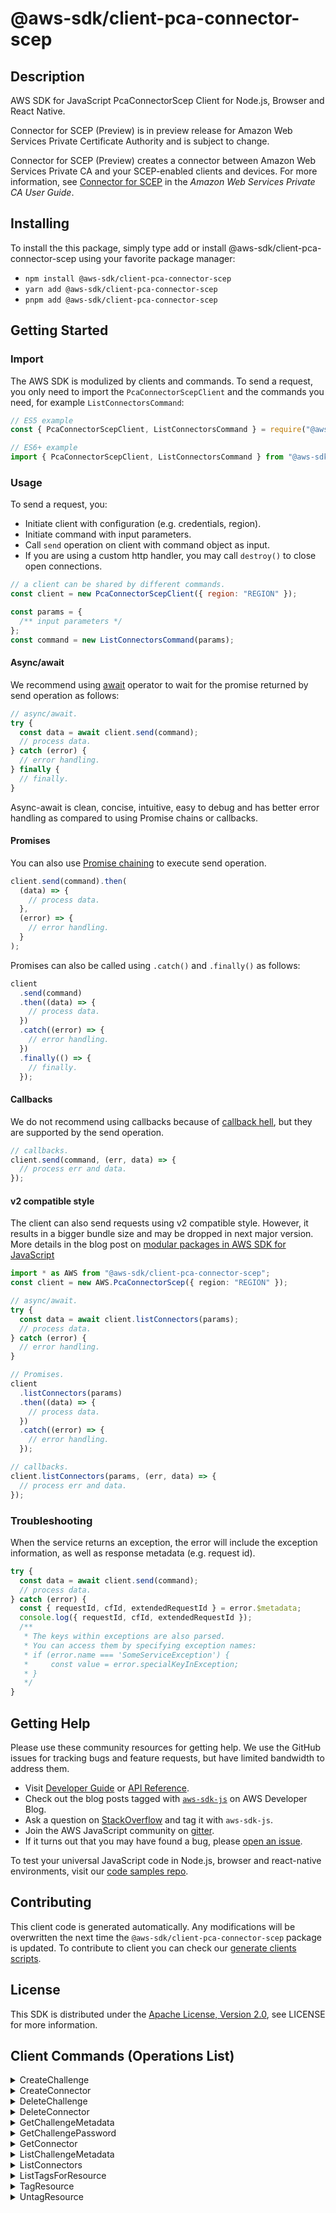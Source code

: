 <!-- generated file, do not edit directly -->

# @aws-sdk/client-pca-connector-scep

## Description

AWS SDK for JavaScript PcaConnectorScep Client for Node.js, Browser and React Native.

<note>
<p>Connector for SCEP (Preview) is in preview release for Amazon Web Services Private Certificate Authority and is subject to change.</p>
</note>
<p>Connector for SCEP (Preview) creates a connector between Amazon Web Services Private CA and your SCEP-enabled clients and devices. For more
information, see <a href="https://docs.aws.amazon.com/privateca/latest/userguide/scep-connector.html">Connector for SCEP</a> in the <i>Amazon Web Services Private CA User Guide</i>.</p>

## Installing

To install the this package, simply type add or install @aws-sdk/client-pca-connector-scep
using your favorite package manager:

- `npm install @aws-sdk/client-pca-connector-scep`
- `yarn add @aws-sdk/client-pca-connector-scep`
- `pnpm add @aws-sdk/client-pca-connector-scep`

## Getting Started

### Import

The AWS SDK is modulized by clients and commands.
To send a request, you only need to import the `PcaConnectorScepClient` and
the commands you need, for example `ListConnectorsCommand`:

```js
// ES5 example
const { PcaConnectorScepClient, ListConnectorsCommand } = require("@aws-sdk/client-pca-connector-scep");
```

```ts
// ES6+ example
import { PcaConnectorScepClient, ListConnectorsCommand } from "@aws-sdk/client-pca-connector-scep";
```

### Usage

To send a request, you:

- Initiate client with configuration (e.g. credentials, region).
- Initiate command with input parameters.
- Call `send` operation on client with command object as input.
- If you are using a custom http handler, you may call `destroy()` to close open connections.

```js
// a client can be shared by different commands.
const client = new PcaConnectorScepClient({ region: "REGION" });

const params = {
  /** input parameters */
};
const command = new ListConnectorsCommand(params);
```

#### Async/await

We recommend using [await](https://developer.mozilla.org/en-US/docs/Web/JavaScript/Reference/Operators/await)
operator to wait for the promise returned by send operation as follows:

```js
// async/await.
try {
  const data = await client.send(command);
  // process data.
} catch (error) {
  // error handling.
} finally {
  // finally.
}
```

Async-await is clean, concise, intuitive, easy to debug and has better error handling
as compared to using Promise chains or callbacks.

#### Promises

You can also use [Promise chaining](https://developer.mozilla.org/en-US/docs/Web/JavaScript/Guide/Using_promises#chaining)
to execute send operation.

```js
client.send(command).then(
  (data) => {
    // process data.
  },
  (error) => {
    // error handling.
  }
);
```

Promises can also be called using `.catch()` and `.finally()` as follows:

```js
client
  .send(command)
  .then((data) => {
    // process data.
  })
  .catch((error) => {
    // error handling.
  })
  .finally(() => {
    // finally.
  });
```

#### Callbacks

We do not recommend using callbacks because of [callback hell](http://callbackhell.com/),
but they are supported by the send operation.

```js
// callbacks.
client.send(command, (err, data) => {
  // process err and data.
});
```

#### v2 compatible style

The client can also send requests using v2 compatible style.
However, it results in a bigger bundle size and may be dropped in next major version. More details in the blog post
on [modular packages in AWS SDK for JavaScript](https://aws.amazon.com/blogs/developer/modular-packages-in-aws-sdk-for-javascript/)

```ts
import * as AWS from "@aws-sdk/client-pca-connector-scep";
const client = new AWS.PcaConnectorScep({ region: "REGION" });

// async/await.
try {
  const data = await client.listConnectors(params);
  // process data.
} catch (error) {
  // error handling.
}

// Promises.
client
  .listConnectors(params)
  .then((data) => {
    // process data.
  })
  .catch((error) => {
    // error handling.
  });

// callbacks.
client.listConnectors(params, (err, data) => {
  // process err and data.
});
```

### Troubleshooting

When the service returns an exception, the error will include the exception information,
as well as response metadata (e.g. request id).

```js
try {
  const data = await client.send(command);
  // process data.
} catch (error) {
  const { requestId, cfId, extendedRequestId } = error.$metadata;
  console.log({ requestId, cfId, extendedRequestId });
  /**
   * The keys within exceptions are also parsed.
   * You can access them by specifying exception names:
   * if (error.name === 'SomeServiceException') {
   *     const value = error.specialKeyInException;
   * }
   */
}
```

## Getting Help

Please use these community resources for getting help.
We use the GitHub issues for tracking bugs and feature requests, but have limited bandwidth to address them.

- Visit [Developer Guide](https://docs.aws.amazon.com/sdk-for-javascript/v3/developer-guide/welcome.html)
  or [API Reference](https://docs.aws.amazon.com/AWSJavaScriptSDK/v3/latest/index.html).
- Check out the blog posts tagged with [`aws-sdk-js`](https://aws.amazon.com/blogs/developer/tag/aws-sdk-js/)
  on AWS Developer Blog.
- Ask a question on [StackOverflow](https://stackoverflow.com/questions/tagged/aws-sdk-js) and tag it with `aws-sdk-js`.
- Join the AWS JavaScript community on [gitter](https://gitter.im/aws/aws-sdk-js-v3).
- If it turns out that you may have found a bug, please [open an issue](https://github.com/aws/aws-sdk-js-v3/issues/new/choose).

To test your universal JavaScript code in Node.js, browser and react-native environments,
visit our [code samples repo](https://github.com/aws-samples/aws-sdk-js-tests).

## Contributing

This client code is generated automatically. Any modifications will be overwritten the next time the `@aws-sdk/client-pca-connector-scep` package is updated.
To contribute to client you can check our [generate clients scripts](https://github.com/aws/aws-sdk-js-v3/tree/main/scripts/generate-clients).

## License

This SDK is distributed under the
[Apache License, Version 2.0](http://www.apache.org/licenses/LICENSE-2.0),
see LICENSE for more information.

## Client Commands (Operations List)

<details>
<summary>
CreateChallenge
</summary>

[Command API Reference](https://docs.aws.amazon.com/AWSJavaScriptSDK/v3/latest/client/pca-connector-scep/command/CreateChallengeCommand/) / [Input](https://docs.aws.amazon.com/AWSJavaScriptSDK/v3/latest/Package/-aws-sdk-client-pca-connector-scep/Interface/CreateChallengeCommandInput/) / [Output](https://docs.aws.amazon.com/AWSJavaScriptSDK/v3/latest/Package/-aws-sdk-client-pca-connector-scep/Interface/CreateChallengeCommandOutput/)

</details>
<details>
<summary>
CreateConnector
</summary>

[Command API Reference](https://docs.aws.amazon.com/AWSJavaScriptSDK/v3/latest/client/pca-connector-scep/command/CreateConnectorCommand/) / [Input](https://docs.aws.amazon.com/AWSJavaScriptSDK/v3/latest/Package/-aws-sdk-client-pca-connector-scep/Interface/CreateConnectorCommandInput/) / [Output](https://docs.aws.amazon.com/AWSJavaScriptSDK/v3/latest/Package/-aws-sdk-client-pca-connector-scep/Interface/CreateConnectorCommandOutput/)

</details>
<details>
<summary>
DeleteChallenge
</summary>

[Command API Reference](https://docs.aws.amazon.com/AWSJavaScriptSDK/v3/latest/client/pca-connector-scep/command/DeleteChallengeCommand/) / [Input](https://docs.aws.amazon.com/AWSJavaScriptSDK/v3/latest/Package/-aws-sdk-client-pca-connector-scep/Interface/DeleteChallengeCommandInput/) / [Output](https://docs.aws.amazon.com/AWSJavaScriptSDK/v3/latest/Package/-aws-sdk-client-pca-connector-scep/Interface/DeleteChallengeCommandOutput/)

</details>
<details>
<summary>
DeleteConnector
</summary>

[Command API Reference](https://docs.aws.amazon.com/AWSJavaScriptSDK/v3/latest/client/pca-connector-scep/command/DeleteConnectorCommand/) / [Input](https://docs.aws.amazon.com/AWSJavaScriptSDK/v3/latest/Package/-aws-sdk-client-pca-connector-scep/Interface/DeleteConnectorCommandInput/) / [Output](https://docs.aws.amazon.com/AWSJavaScriptSDK/v3/latest/Package/-aws-sdk-client-pca-connector-scep/Interface/DeleteConnectorCommandOutput/)

</details>
<details>
<summary>
GetChallengeMetadata
</summary>

[Command API Reference](https://docs.aws.amazon.com/AWSJavaScriptSDK/v3/latest/client/pca-connector-scep/command/GetChallengeMetadataCommand/) / [Input](https://docs.aws.amazon.com/AWSJavaScriptSDK/v3/latest/Package/-aws-sdk-client-pca-connector-scep/Interface/GetChallengeMetadataCommandInput/) / [Output](https://docs.aws.amazon.com/AWSJavaScriptSDK/v3/latest/Package/-aws-sdk-client-pca-connector-scep/Interface/GetChallengeMetadataCommandOutput/)

</details>
<details>
<summary>
GetChallengePassword
</summary>

[Command API Reference](https://docs.aws.amazon.com/AWSJavaScriptSDK/v3/latest/client/pca-connector-scep/command/GetChallengePasswordCommand/) / [Input](https://docs.aws.amazon.com/AWSJavaScriptSDK/v3/latest/Package/-aws-sdk-client-pca-connector-scep/Interface/GetChallengePasswordCommandInput/) / [Output](https://docs.aws.amazon.com/AWSJavaScriptSDK/v3/latest/Package/-aws-sdk-client-pca-connector-scep/Interface/GetChallengePasswordCommandOutput/)

</details>
<details>
<summary>
GetConnector
</summary>

[Command API Reference](https://docs.aws.amazon.com/AWSJavaScriptSDK/v3/latest/client/pca-connector-scep/command/GetConnectorCommand/) / [Input](https://docs.aws.amazon.com/AWSJavaScriptSDK/v3/latest/Package/-aws-sdk-client-pca-connector-scep/Interface/GetConnectorCommandInput/) / [Output](https://docs.aws.amazon.com/AWSJavaScriptSDK/v3/latest/Package/-aws-sdk-client-pca-connector-scep/Interface/GetConnectorCommandOutput/)

</details>
<details>
<summary>
ListChallengeMetadata
</summary>

[Command API Reference](https://docs.aws.amazon.com/AWSJavaScriptSDK/v3/latest/client/pca-connector-scep/command/ListChallengeMetadataCommand/) / [Input](https://docs.aws.amazon.com/AWSJavaScriptSDK/v3/latest/Package/-aws-sdk-client-pca-connector-scep/Interface/ListChallengeMetadataCommandInput/) / [Output](https://docs.aws.amazon.com/AWSJavaScriptSDK/v3/latest/Package/-aws-sdk-client-pca-connector-scep/Interface/ListChallengeMetadataCommandOutput/)

</details>
<details>
<summary>
ListConnectors
</summary>

[Command API Reference](https://docs.aws.amazon.com/AWSJavaScriptSDK/v3/latest/client/pca-connector-scep/command/ListConnectorsCommand/) / [Input](https://docs.aws.amazon.com/AWSJavaScriptSDK/v3/latest/Package/-aws-sdk-client-pca-connector-scep/Interface/ListConnectorsCommandInput/) / [Output](https://docs.aws.amazon.com/AWSJavaScriptSDK/v3/latest/Package/-aws-sdk-client-pca-connector-scep/Interface/ListConnectorsCommandOutput/)

</details>
<details>
<summary>
ListTagsForResource
</summary>

[Command API Reference](https://docs.aws.amazon.com/AWSJavaScriptSDK/v3/latest/client/pca-connector-scep/command/ListTagsForResourceCommand/) / [Input](https://docs.aws.amazon.com/AWSJavaScriptSDK/v3/latest/Package/-aws-sdk-client-pca-connector-scep/Interface/ListTagsForResourceCommandInput/) / [Output](https://docs.aws.amazon.com/AWSJavaScriptSDK/v3/latest/Package/-aws-sdk-client-pca-connector-scep/Interface/ListTagsForResourceCommandOutput/)

</details>
<details>
<summary>
TagResource
</summary>

[Command API Reference](https://docs.aws.amazon.com/AWSJavaScriptSDK/v3/latest/client/pca-connector-scep/command/TagResourceCommand/) / [Input](https://docs.aws.amazon.com/AWSJavaScriptSDK/v3/latest/Package/-aws-sdk-client-pca-connector-scep/Interface/TagResourceCommandInput/) / [Output](https://docs.aws.amazon.com/AWSJavaScriptSDK/v3/latest/Package/-aws-sdk-client-pca-connector-scep/Interface/TagResourceCommandOutput/)

</details>
<details>
<summary>
UntagResource
</summary>

[Command API Reference](https://docs.aws.amazon.com/AWSJavaScriptSDK/v3/latest/client/pca-connector-scep/command/UntagResourceCommand/) / [Input](https://docs.aws.amazon.com/AWSJavaScriptSDK/v3/latest/Package/-aws-sdk-client-pca-connector-scep/Interface/UntagResourceCommandInput/) / [Output](https://docs.aws.amazon.com/AWSJavaScriptSDK/v3/latest/Package/-aws-sdk-client-pca-connector-scep/Interface/UntagResourceCommandOutput/)

</details>
